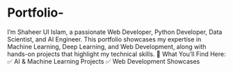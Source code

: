 # Portfolio-
I’m Shaheer Ul Islam, a passionate Web Developer, Python Developer, Data Scientist, and AI Engineer. This portfolio showcases my expertise in Machine Learning, Deep Learning, and Web Development, along with hands-on projects that highlight my technical skills.  🌟 What You’ll Find Here: ✅ AI &amp; Machine Learning Projects ✅ Web Development Showcases 
